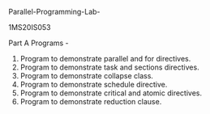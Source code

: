 Parallel-Programming-Lab-

1MS20IS053

Part A Programs -

1. Program to demonstrate parallel and for directives.
2. Program to demonstrate task and sections directives.
3. Program to demonstrate collapse class.
4. Program to demonstrate schedule directive.
5. Program to demonstrate critical and atomic directives.
6. Program to demonstrate reduction clause.
